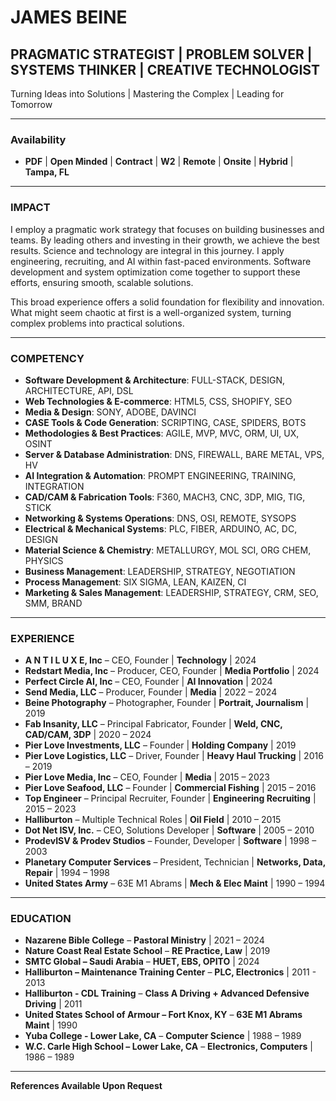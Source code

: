# JAMES BEINE  
## PRAGMATIC STRATEGIST | PROBLEM SOLVER | SYSTEMS THINKER | CREATIVE TECHNOLOGIST  
Turning Ideas into Solutions | Mastering the Complex | Leading for Tomorrow  

---

### Availability  
- **PDF** | **Open Minded** | **Contract** | **W2** | **Remote** | **Onsite** | **Hybrid** | **Tampa, FL**

---

### IMPACT  
I employ a pragmatic work strategy that focuses on building businesses and teams. By leading others and investing in their growth, we achieve the best results. Science and technology are integral in this journey. I apply engineering, recruiting, and AI within fast-paced environments. Software development and system optimization come together to support these efforts, ensuring smooth, scalable solutions.  

This broad experience offers a solid foundation for flexibility and innovation. What might seem chaotic at first is a well-organized system, turning complex problems into practical solutions.

---

### COMPETENCY  

- **Software Development & Architecture**: FULL-STACK, DESIGN, ARCHITECTURE, API, DSL  
- **Web Technologies & E-commerce**: HTML5, CSS, SHOPIFY, SEO  
- **Media & Design**: SONY, ADOBE, DAVINCI  
- **CASE Tools & Code Generation**: SCRIPTING, CASE, SPIDERS, BOTS  
- **Methodologies & Best Practices**: AGILE, MVP, MVC, ORM, UI, UX, OSINT  
- **Server & Database Administration**: DNS, FIREWALL, BARE METAL, VPS, HV  
- **AI Integration & Automation**: PROMPT ENGINEERING, TRAINING, INTEGRATION  
- **CAD/CAM & Fabrication Tools**: F360, MACH3, CNC, 3DP, MIG, TIG, STICK  
- **Networking & Systems Operations**: DNS, OSI, REMOTE, SYSOPS  
- **Electrical & Mechanical Systems**: PLC, FIBER, ARDUINO, AC, DC, DESIGN  
- **Material Science & Chemistry**: METALLURGY, MOL SCI, ORG CHEM, PHYSICS  
- **Business Management**: LEADERSHIP, STRATEGY, NEGOTIATION  
- **Process Management**: SIX SIGMA, LEAN, KAIZEN, CI  
- **Marketing & Sales Management**: LEADERSHIP, STRATEGY, CRM, SEO, SMM, BRAND  

---

### EXPERIENCE  
- **A N T I L U X E, Inc** – CEO, Founder | **Technology** | 2024  
- **Redstart Media, Inc** – Producer, CEO, Founder | **Media Portfolio** | 2024  
- **Perfect Circle AI, Inc** – CEO, Founder | **AI Innovation** | 2024  
- **Send Media, LLC** – Producer, Founder | **Media** | 2022 – 2024  
- **Beine Photography** – Photographer, Founder | **Portrait, Journalism** | 2019  
- **Fab Insanity, LLC** – Principal Fabricator, Founder | **Weld, CNC, CAD/CAM, 3DP** | 2020 – 2024  
- **Pier Love Investments, LLC** – Founder | **Holding Company** | 2019  
- **Pier Love Logistics, LLC** – Driver, Founder | **Heavy Haul Trucking** | 2016 – 2019  
- **Pier Love Media, Inc** – CEO, Founder | **Media** | 2015 – 2023  
- **Pier Love Seafood, LLC** – Founder | **Commercial Fishing** | 2015 – 2016  
- **Top Engineer** – Principal Recruiter, Founder | **Engineering Recruiting** | 2015 – 2023  
- **Halliburton** – Multiple Technical Roles | **Oil Field** | 2010 – 2015  
- **Dot Net ISV, Inc.** – CEO, Solutions Developer | **Software** | 2005 – 2010  
- **ProdevISV & Prodev Studios** – Founder, Developer | **Software** | 1998 – 2003  
- **Planetary Computer Services** – President, Technician | **Networks, Data, Repair** | 1994 – 1998  
- **United States Army** – 63E M1 Abrams | **Mech & Elec Maint** | 1990 – 1994  

---

### EDUCATION  
- **Nazarene Bible College** – **Pastoral Ministry** | 2021 – 2024  
- **Nature Coast Real Estate School** – **RE Practice, Law** | 2019  
- **SMTC Global – Saudi Arabia** – **HUET, EBS, OPITO** | 2024  
- **Halliburton – Maintenance Training Center** – **PLC, Electronics** | 2011 - 2013  
- **Halliburton - CDL Training** – **Class A Driving + Advanced Defensive Driving** | 2011  
- **United States School of Armour – Fort Knox, KY** – **63E M1 Abrams Maint** | 1990  
- **Yuba College - Lower Lake, CA** – **Computer Science** | 1988 – 1989  
- **W.C. Carle High School – Lower Lake, CA** – **Electronics, Computers** | 1986 – 1989  

---

**References Available Upon Request**
